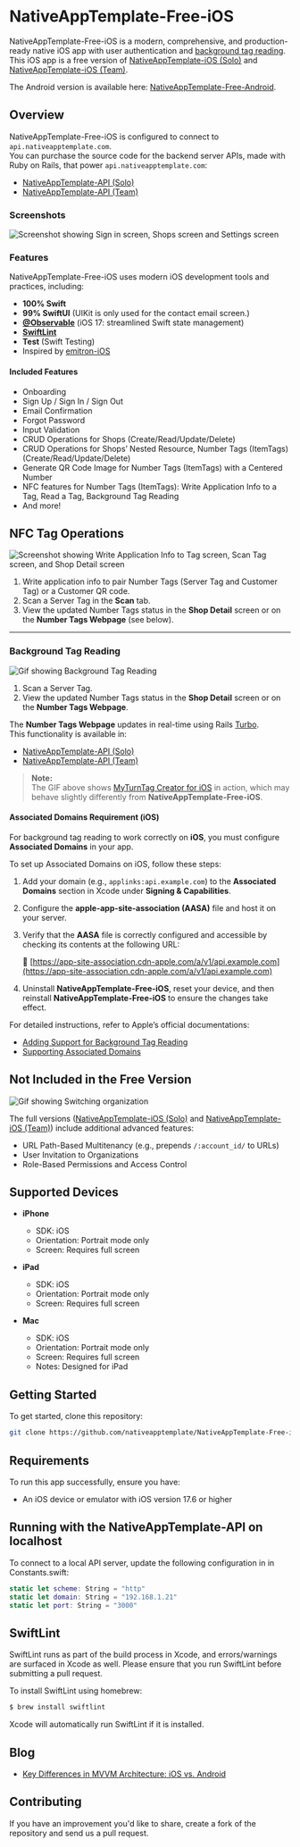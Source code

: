 # NativeAppTemplate-Free-iOS

NativeAppTemplate-Free-iOS is a modern, comprehensive, and production-ready native iOS app with user authentication and [background tag reading](https://developer.apple.com/documentation/corenfc/adding-support-for-background-tag-reading).  
This iOS app is a free version of  [NativeAppTemplate-iOS (Solo)](https://nativeapptemplate.com/products/ios-solo) and [NativeAppTemplate-iOS (Team)](https://nativeapptemplate.com/products/ios-team).  

The Android version is available here: [NativeAppTemplate-Free-Android](https://github.com/nativeapptemplate/NativeAppTemplate-Free-Android).  

## Overview

NativeAppTemplate-Free-iOS is configured to connect to `api.nativeapptemplate.com`.  
You can purchase the source code for the backend server APIs, made with Ruby on Rails, that power `api.nativeapptemplate.com`:

- [NativeAppTemplate-API (Solo)](https://nativeapptemplate.com/products/api-solo)  
- [NativeAppTemplate-API (Team)](https://nativeapptemplate.com/products/api-team)

### Screenshots

![Screenshot showing Sign in screen, Shops screen and Settings screen](https://github.com/nativeapptemplate/NativeAppTemplate-Free-iOS/blob/main/docs/images/screenshots.png "Screenshot showing Sign in screen, Shops screen and Settings screen")

### Features

NativeAppTemplate-Free-iOS uses modern iOS development tools and practices, including:

- **100% Swift**
- **99% SwiftUI** (UIKit is only used for the contact email screen.)
- **[@Observable](https://developer.apple.com/documentation/swiftui/migrating-from-the-observable-object-protocol-to-the-observable-macro)** (iOS 17: streamlined Swift state management)
- **[SwiftLint](https://github.com/realm/SwiftLint)**
- **Test** (Swift Testing)
- Inspired by [emitron-iOS](https://github.com/razeware/emitron-iOS)

#### Included Features

- Onboarding
- Sign Up / Sign In / Sign Out
- Email Confirmation
- Forgot Password
- Input Validation
- CRUD Operations for Shops (Create/Read/Update/Delete)
- CRUD Operations for Shops’ Nested Resource, Number Tags (ItemTags) (Create/Read/Update/Delete)
- Generate QR Code Image for Number Tags (ItemTags) with a Centered Number
- NFC features for Number Tags (ItemTags): Write Application Info to a Tag, Read a Tag, Background Tag Reading
- And more!

## NFC Tag Operations

![Screenshot showing Write Application Info to Tag screen, Scan Tag screen, and Shop Detail screen](https://github.com/nativeapptemplate/NativeAppTemplate-Free-iOS/blob/main/docs/images/screenshots_nfc.png "Screenshot showing Write Application Info to Tag screen, Scan Tag screen, and Shop Detail screen")

1. Write application info to pair Number Tags (Server Tag and Customer Tag) or a Customer QR code.  
2. Scan a Server Tag in the **Scan** tab.  
3. View the updated Number Tags status in the **Shop Detail** screen or on the **Number Tags Webpage** (see below).  

---

### Background Tag Reading  

![Gif showing Background Tag Reading](https://github.com/nativeapptemplate/NativeAppTemplate-Free-iOS/blob/main/docs/images/nfc.gif "Showing Background Tag Reading")  

1. Scan a Server Tag.  
2. View the updated Number Tags status in the **Shop Detail** screen or on the **Number Tags Webpage**.  

The **Number Tags Webpage** updates in real-time using Rails [Turbo](https://turbo.hotwired.dev).  
This functionality is available in:  
- [NativeAppTemplate-API (Solo)](https://nativeapptemplate.com/products/api-solo)  
- [NativeAppTemplate-API (Team)](https://nativeapptemplate.com/products/api-team)  

> **Note:**  
> The GIF above shows [MyTurnTag Creator for iOS](https://apps.apple.com/app/myturntag-creator/id1516198303) in action, which may behave slightly differently from **NativeAppTemplate-Free-iOS**.

#### Associated Domains Requirement (iOS)  
For background tag reading to work correctly on **iOS**, you must configure **Associated Domains** in your app.  

To set up Associated Domains on iOS, follow these steps:  
1. Add your domain (e.g., `applinks:api.example.com`) to the **Associated Domains** section in Xcode under **Signing & Capabilities**.  
2. Configure the **apple-app-site-association (AASA)** file and host it on your server.
3. Verify that the **AASA** file is correctly configured and accessible by checking its contents at the following URL:  

   🔗 [https://app-site-association.cdn-apple.com/a/v1/api.example.com](https://app-site-association.cdn-apple.com/a/v1/api.example.com)  

4. Uninstall **NativeAppTemplate-Free-iOS**, reset your device, and then reinstall **NativeAppTemplate-Free-iOS** to ensure the changes take effect.

For detailed instructions, refer to Apple’s official documentations:  
- [Adding Support for Background Tag Reading](https://developer.apple.com/documentation/corenfc/adding-support-for-background-tag-reading)  
- [Supporting Associated Domains](https://developer.apple.com/documentation/xcode/supporting-associated-domains)  

## Not Included in the Free Version

![Gif showing Switching organization](https://github.com/nativeapptemplate/NativeAppTemplate-Free-iOS/blob/main/docs/images/organization.gif "Showing Switching organization")  

The full versions ([NativeAppTemplate-iOS (Solo)](https://nativeapptemplate.com/products/ios-solo) and [NativeAppTemplate-iOS (Team)](https://nativeapptemplate.com/products/ios-team)) include additional advanced features:

- URL Path-Based Multitenancy (e.g., prepends `/:account_id/` to URLs)
- User Invitation to Organizations
- Role-Based Permissions and Access Control

## Supported Devices

- **iPhone**  
  - SDK: iOS  
  - Orientation: Portrait mode only  
  - Screen: Requires full screen  

- **iPad**  
  - SDK: iOS  
  - Orientation: Portrait mode only  
  - Screen: Requires full screen  

- **Mac**  
  - SDK: iOS  
  - Orientation: Portrait mode only  
  - Screen: Requires full screen  
  - Notes: Designed for iPad  

## Getting Started

To get started, clone this repository:

```bash
git clone https://github.com/nativeapptemplate/NativeAppTemplate-Free-iOS.git
```

## Requirements

To run this app successfully, ensure you have:

- An iOS device or emulator with iOS version 17.6 or higher

## Running with the NativeAppTemplate-API on localhost

To connect to a local API server, update the following configuration in in Constants.swift:

```swift
static let scheme: String = "http"
static let domain: String = "192.168.1.21"
static let port: String = "3000"
```

## SwiftLint

SwiftLint runs as part of the build process in Xcode, and errors/warnings are surfaced in Xcode as well. Please ensure that you run SwiftLint before submitting a pull request.

To install SwiftLint using homebrew:

```bash
$ brew install swiftlint
```

Xcode will automatically run SwiftLint if it is installed.

## Blog

- [Key Differences in MVVM Architecture: iOS vs. Android](https://medium.com/@dadachix/key-differences-in-mvvm-architecture-ios-vs-android-e239d30b2ea7)

## Contributing

If you have an improvement you'd like to share, create a fork of the repository and send us a pull request.
